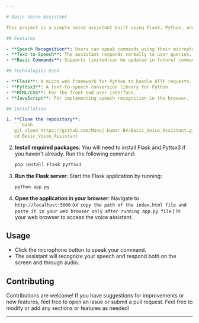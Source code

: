 ```yaml
---

# Basic Voice Assistant

This project is a simple voice assistant built using Flask, Python, and web technologies. The voice assistant can process spoken commands and provide spoken responses using text-to-speech (TTS) functionality.

## Features

- **Speech Recognition**: Users can speak commands using their microphone.
- **Text-to-Speech**: The assistant responds verbally to user queries.
- **Basic Commands**: Supports limited(can be updated in future) commands such as greeting, telling time, and sharing jokes.

## Technologies Used

- **Flask**: A micro web framework for Python to handle HTTP requests.
- **Pyttsx3**: A text-to-speech conversion library for Python.
- **HTML/CSS**: For the front-end user interface.
- **JavaScript**: For implementing speech recognition in the browser.

## Installation

1. **Clone the repository**:
   ```bash
   git clone https://github.com/Manoj-Kumar-BV/Basic_Voice_Assistant.git
   cd Basic_Voice_Assistant
   ```

2. **Install required packages**:
   You will need to install Flask and Pyttsx3 if you haven't already. Run the following command:
   ```bash
   pip install Flask pyttsx3
   ```

3. **Run the Flask server**:
   Start the Flask application by running:
   ```bash
   python app.py
   ```

4. **Open the application in your browser**:
   Navigate to `http://localhost:5000` (or `copy the path of the index.html file and paste it in your web browser only after running app.py file` ) in your web browser to access the voice assistant.

## Usage

- Click the microphone button to speak your command.
- The assistant will recognize your speech and respond both on the screen and through audio.

## Contributing

Contributions are welcome! If you have suggestions for improvements or new features, feel free to open an issue or submit a pull request.
Feel free to modify or add any sections or features as needed!

---
```

